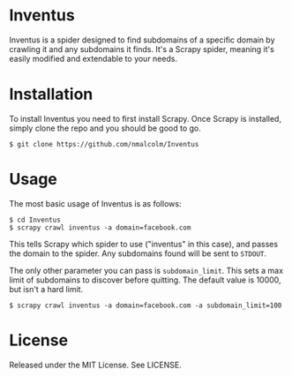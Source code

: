 # Inventus

Inventus is a spider designed to find subdomains of a specific domain by crawling it and any subdomains it finds. It's a Scrapy spider, meaning it's easily modified and extendable to your needs.

# Installation

To install Inventus you need to first install Scrapy. Once Scrapy is installed, simply clone the repo and you should be good to go.

```
$ git clone https://github.com/nmalcolm/Inventus
```

# Usage

The most basic usage of Inventus is as follows:

```
$ cd Inventus
$ scrapy crawl inventus -a domain=facebook.com
```

This tells Scrapy which spider to use ("inventus" in this case), and passes the domain to the spider. Any subdomains found will be sent to `STDOUT`.

The only other parameter you can pass is `subdomain_limit`. This sets a max limit of subdomains to discover before quitting. The default value is 10000, but isn't a hard limit.

```
$ scrapy crawl inventus -a domain=facebook.com -a subdomain_limit=100
```

# License

Released under the MIT License. See LICENSE.